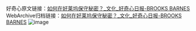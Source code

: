 好奇心原文链接：[如何在好莱坞保守秘密？_文化_好奇心日报-BROOKS BARNES](https://www.qdaily.com/articles/1645.html)
WebArchive归档链接：[如何在好莱坞保守秘密？_文化_好奇心日报-BROOKS BARNES](http://web.archive.org/web/20190623150000/https://www.qdaily.com/articles/1645.html)
![image](http://ww3.sinaimg.cn/large/007d5XDply1g3v4i4ec0kj30u03y7qv5)